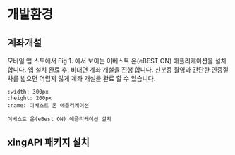 # 개발환경

## 계좌개설

모바일 앱 스토에서 Fig 1. 에서 보이는 이베스트 온(eBEST ON) 애플리케이션을 설치 합니다. 
앱 설치 완료 후, 비대면 계좌 개설을 진행 합니다. 
신분증 촬영과 간단한 인증절차를 밟으면 어렵지 않게 계좌 개설을 완료 할 수 있습니다.

```{figure} images/image15.png
:width: 300px
:height: 200px
:name: 이베스트 온 애플리케이션

이베스트 온(eBest ON) 애플리케이션 설치
```

## xingAPI 패키지 설치




